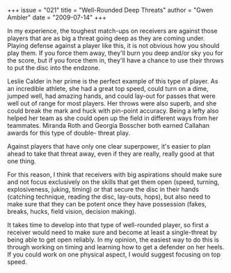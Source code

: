 +++
issue = "021"
title = "Well-Rounded Deep Threats"
author = "Gwen Ambler"
date = "2009-07-14"
+++

In my experience, the toughest match-ups on receivers are against those
players that are as big a threat going deep as they are coming under. Playing
defense against a player like this, it is not obvious how you should play
them. If you force them away, they'll burn you deep and/or sky you for the
score, but if you force them in, they'll have a chance to use their throws to
put the disc into the endzone.  
  
Leslie Calder in her prime is the perfect example of this type of player. As
an incredible athlete, she had a great top speed, could turn on a dime, jumped
well, had amazing hands, and could lay-out for passes that were well out of
range for most players. Her throws were also superb, and she could break the
mark and huck with pin-point accuracy. Being a lefty also helped her team as
she could open up the field in different ways from her teammates. Miranda Roth
and Georgia Bosscher both earned Callahan awards for this type of double-
threat play.  
  
Against players that have only one clear superpower, it's easier to plan ahead
to take that threat away, even if they are really, really good at that one
thing.  
  
For this reason, I think that receivers with big aspirations should make sure
and not focus exclusively on the skills that get them open (speed, turning,
explosiveness, juking, timing) or that secure the disc in their hands
(catching technique, reading the disc, lay-outs, hops), but also need to make
sure that they can be potent once they have possession (fakes, breaks, hucks,
field vision, decision making).  
  
It takes time to develop into that type of well-rounded player, so first a
receiver would need to make sure and become at least a single-threat by being
able to get open reliably. In my opinion, the easiest way to do this is
through working on timing and learning how to get a defender on her heels. If
you could work on one physical aspect, I would suggest focusing on top speed.
